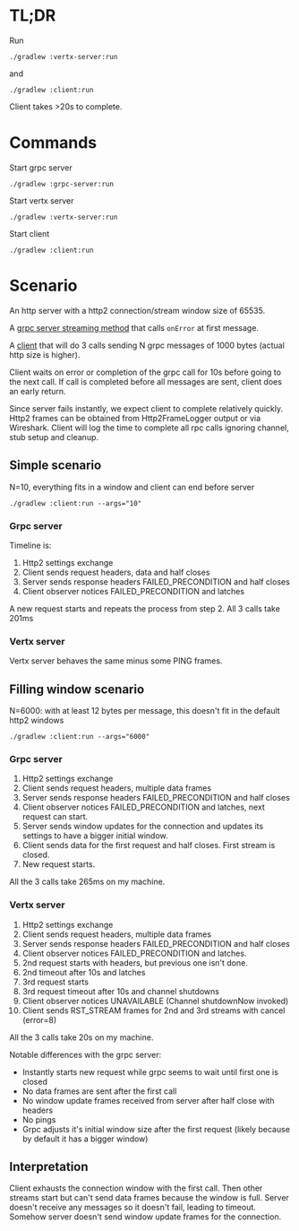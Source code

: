 # TL;DR
Run
```shell
./gradlew :vertx-server:run
```
and
```shell
./gradlew :client:run
```
Client takes >20s to complete.

# Commands
Start grpc server
```shell
./gradlew :grpc-server:run
```

Start vertx server
```shell
./gradlew :vertx-server:run
```

Start client
```shell
./gradlew :client:run
```


# Scenario
An http server with a http2 connection/stream window size of 65535.

A [grpc server streaming method](shared/src/main/java/com/github/louiscl/GrpcService.java) that calls `onError` at first message.

A [client](client/src/main/java/com/github/louiscl/Client.java) that will do 3 calls sending N grpc messages of 1000 bytes (actual http size is higher).

Client waits on error or completion of the grpc call for 10s before going to the next call.
If call is completed before all messages are sent, client does an early return.

Since server fails instantly, we expect client to complete relatively quickly.
Http2 frames can be obtained from Http2FrameLogger output or via Wireshark.
Client will log the time to complete all rpc calls ignoring channel, stub setup and cleanup.

## Simple scenario
N=10, everything fits in a window and client can end before server
```shell
./gradlew :client:run --args="10"
```
### Grpc server

Timeline is:
1. Http2 settings exchange
2. Client sends request headers, data and half closes
3. Server sends response headers FAILED_PRECONDITION and half closes
4. Client observer notices FAILED_PRECONDITION and latches

A new request starts and repeats the process from step 2.
All 3 calls take 201ms

### Vertx server
Vertx server behaves the same minus some PING frames.

## Filling window scenario
N=6000: with at least 12 bytes per message, this doesn't fit in the default http2 windows
```shell
./gradlew :client:run --args="6000"
```
### Grpc server

1. Http2 settings exchange
2. Client sends request headers, multiple data frames
3. Server sends response headers FAILED_PRECONDITION and half closes
4. Client observer notices FAILED_PRECONDITION and latches, next request can start.
5. Server sends window updates for the connection and updates its settings to have a bigger initial window.
6. Client sends data for the first request and half closes. First stream is closed.
7. New request starts.

All the 3 calls take 265ms on my machine.

### Vertx server

1. Http2 settings exchange
2. Client sends request headers, multiple data frames
3. Server sends response headers FAILED_PRECONDITION and half closes
4. Client observer notices FAILED_PRECONDITION and latches.
5. 2nd request starts with headers, but previous one isn't done.
6. 2nd timeout after 10s and latches
7. 3rd request starts
8. 3rd request timeout after 10s and channel shutdowns
9. Client observer notices UNAVAILABLE (Channel shutdownNow invoked)
10. Client sends RST_STREAM frames for 2nd and 3rd streams with cancel (error=8)

All the 3 calls take 20s on my machine.

Notable differences with the grpc server:
- Instantly starts new request while grpc seems to wait until first one is closed
- No data frames are sent after the first call
- No window update frames received from server after half close with headers
- No pings
- Grpc adjusts it's initial window size after the first request (likely because by default it has a bigger window)

## Interpretation
Client exhausts the connection window with the first call.
Then other streams start but can't send data frames because the window is full.
Server doesn't receive any messages so it doesn't fail, leading to timeout.
Somehow server doesn't send window update frames for the connection.